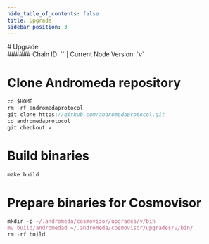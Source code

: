 ```yaml
---
hide_table_of_contents: false
title: Upgrade
sidebar_position: 3
---
```


<div class="h1-with-icon icon-andromeda">
# Upgrade
</div>
###### Chain ID: `` | Current Node Version: `v`


# Clone Andromeda repository
```js
cd $HOME
rm -rf andromedaprotocol
git clone https://github.com/andromedaprotocol.git
cd andromedaprotocol
git checkout v
 ```

# Build binaries
```js
make build
 ```

# Prepare binaries for Cosmovisor
```js
mkdir -p ~/.andromeda/cosmovisor/upgrades/v/bin
mv build/andromedad ~/.andromeda/cosmovisor/upgrades/v/bin/
rm -rf build
```